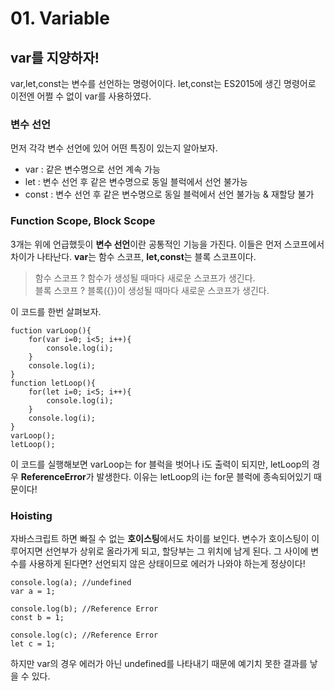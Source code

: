 # 01. Variable

## var를 지양하자!
var,let,const는 변수를 선언하는 명령어이다. let,const는 ES2015에 생긴 명령어로 이전엔 어쩔 수 없이 var를 사용하였다.
### 변수 선언
먼저 각각 변수 선언에 있어 어떤 특징이 있는지 알아보자.   
* var : 같은 변수명으로 선언 계속 가능   
* let : 변수 선언 후 같은 변수명으로 동일 블럭에서 선언 불가능
* const : 변수 선언 후 같은 변수명으로 동일 블럭에서 선언 불가능 & 재할당 불가

### Function Scope, Block Scope
3개는 위에 언급했듯이 **변수 선언**이란 공통적인 기능을 가진다. 이들은 먼저 스코프에서 차이가 나타난다. **var**는 함수 스코프, **let,const**는 블록 스코프이다.
> 함수 스코프 ? 함수가 생성될 때마다 새로운 스코프가 생긴다.   
블록 스코프 ? 블록({})이 생성될 때마다 새로운 스코프가 생긴다.   

이 코드를 한번 살펴보자.
```
fuction varLoop(){
    for(var i=0; i<5; i++){
        console.log(i);
    }
    console.log(i);
}
function letLoop(){
    for(let i=0; i<5; i++){
        console.log(i);
    }
    console.log(i);
}
varLoop();
letLoop();
```
이 코드를 실행해보면 varLoop는 for 블럭을 벗어나 i도 출력이 되지만, letLoop의 경우 **ReferenceError**가 발생한다. 이유는 letLoop의 i는 for문 블럭에 종속되어있기 때문이다!
### Hoisting
자바스크립트 하면 빠질 수 없는 **호이스팅**에서도 차이를 보인다. 변수가 호이스팅이 이루어지면 선언부가 상위로 올라가게 되고, 할당부는 그 위치에 남게 된다. 그 사이에 변수를 사용하게 된다면? 선언되지 않은 상태이므로 에러가 나와야 하는게 정상이다!   
```
console.log(a); //undefined
var a = 1;

console.log(b); //Reference Error
const b = 1;

console.log(c); //Reference Error
let c = 1;
```
하지만 var의 경우 에러가 아닌 undefined를 나타내기 때문에 예기치 못한 결과를 낳을 수 있다.